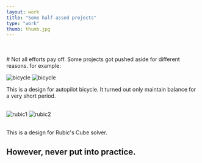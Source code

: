 ```yaml
---
layout: work
title: "Some half-assed projects"
type: "work"
thumb: thumb.jpg
---
```

<br>
<br>
# Not all efforts pay off. 
Some projects got pushed aside for different reasons.
for example:

![bicycle]({{page.url}}bicycle1.jpg)
![bicycle]({{page.url}}bicycle2.jpg)

 This is a design for autopilot bicycle. It turned out only maintain balance for a very short period.
<br><br>

![rubic1]({{page.url}}rubic1.png)
![rubic2]({{page.url}}rubic2.png)
<br><br>

This is a design for Rubic's Cube solver.
## However, never put into practice. ##







